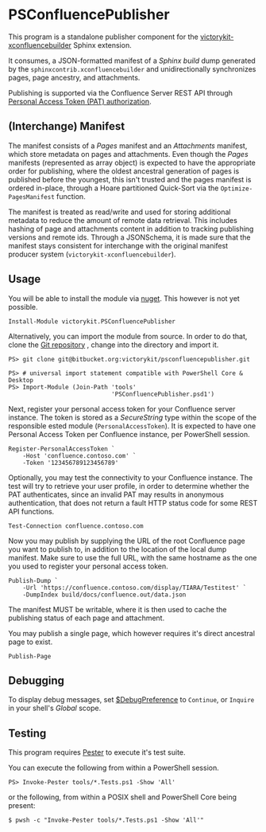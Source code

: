 # PSConfluencePublisher

This program is a standalone publisher component for the 
[victorykit-xconfluencebuilder](https://bitbucket.org/victorykit/xconfluencebuilder) 
Sphinx extension.

It consumes, a JSON-formatted manifest of a *Sphinx build* dump generated by 
the ``sphinxcontrib.xconfluencebuilder`` and unidirectionally synchronizes 
pages, page ancestry, and attachments.

Publishing is supported via the Confluence Server REST API through 
[Personal Access Token (PAT) authorization](https://confluence.atlassian.com/enterprise/using-personal-access-tokens-1026032365.html).

## (Interchange) Manifest

The manifest consists of a *Pages* manifest and an *Attachments* manifest, which
store metadata on pages and attachments. Even though the *Pages* manifests 
(represented as array object) is expected to have the appropriate order for
publishing, where the oldest ancestral generation of pages is published before 
the youngest, this isn't trusted and the pages manifest is ordered in-place, 
through a Hoare partitioned Quick-Sort via the ``Optimize-PagesManifest`` function.

The manifest is treated as read/write and used for storing additional metadata
to reduce the amount of remote data retrieval. This includes hashing of page and
attachments content in addition to tracking publishing versions and remote ids.
Through a JSONSchema, it is made sure that the manifest stays consistent for
interchange with the original manifest producer system
(`victorykit-xconfluencebuilder`).

## Usage

You will be able to install the module via [nuget](https://www.nuget.org). This
however is not yet possible.

```
Install-Module victorykit.PSConfluencePublisher
```

Alternatively, you can import the module from source. In order to do that, 
clone the 
[Git repository](https://bitbucket.org/victorykit/psconfluencepublisher/src)
, change into the directory and import it.

```
PS> git clone git@bitbucket.org:victorykit/psconfluencepublisher.git
```

```
PS> # universal import statement compatible with PowerShell Core & Desktop
PS> Import-Module (Join-Path 'tools'
                             'PSConfluencePublisher.psd1')
```

Next, register your personal access token for your Confluence server instance. 
The token is stored as a *SecureString* type within the scope of the responsible
ested module (``PersonalAccessToken``). It is expected to have one Personal
Access Token per Confluence instance, per PowerShell session.

```
Register-PersonalAccessToken `
    -Host 'confluence.contoso.com' `
    -Token '123456789123456789'
```

Optionally, you may test the connectivity to your Confluence instance. The test
will try to retrieve your user profile, in order to determine whether the PAT 
authenticates, since an invalid PAT may results in anonymous authentication,
that does not return a fault HTTP status code for some REST API functions.

```
Test-Connection confluence.contoso.com
```

Now you may publish by supplying the URL of the root Confluence page 
you want to publish to, in addition to the location of the local dump manifest. 
Make sure to use the full URL, with the same hostname as the one you used to 
register your personal access token.

```
Publish-Dump `
    -Url 'https://confluence.contoso.com/display/TIARA/Testitest' `
    -DumpIndex build/docs/confluence.out/data.json
```

The manifest MUST be writable, where it is then used to cache the publishing 
status of each page and attachment.

You may publish a single page, which however requires it's direct ancestral page 
to exist.

```
Publish-Page
```

## Debugging

To display debug messages, set 
[$DebugPreference](https://learn.microsoft.com/en-us/powershell/module/microsoft.powershell.core/about/about_preference_variables?view=powershell-7.3#debugpreference)
to `Continue`, or `Inquire` in your shell's *Global* scope.

## Testing

This program requires [Pester](https://pester.dev/) to execute it's test suite.

You can execute the following from within a PowerShell session.

``PS> Invoke-Pester tools/*.Tests.ps1 -Show 'All'``

or the following, from within a POSIX shell and PowerShell Core being present:


``$ pwsh -c "Invoke-Pester tools/*.Tests.ps1 -Show 'All'"``
